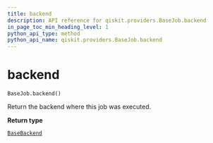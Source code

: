 ```yaml
---
title: backend
description: API reference for qiskit.providers.BaseJob.backend
in_page_toc_min_heading_level: 1
python_api_type: method
python_api_name: qiskit.providers.BaseJob.backend
---
```


# backend

<span id="qiskit.providers.BaseJob.backend" />

`BaseJob.backend()`

Return the backend where this job was executed.

**Return type**

[`BaseBackend`](qiskit.providers.BaseBackend "qiskit.providers.basebackend.BaseBackend")

